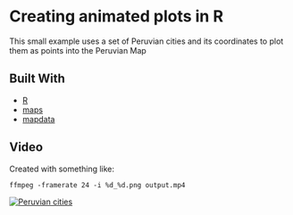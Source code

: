 # Creating animated plots in R

This small example uses a set of Peruvian cities and its coordinates to plot them as points into the Peruvian Map

## Built With

* [R](https://cran.r-project.org/) 
* [maps](https://cran.r-project.org/web/packages/maps/index.html/)
* [mapdata](https://cran.r-project.org/web/packages/mapdata/index.html)

## Video

Created with something like:

```
ffmpeg -framerate 24 -i %d_%d.png output.mp4
```

[![Peruvian cities](https://img.youtube.com/vi/N_1w3LLrgd8/0.jpg)](https://www.youtube.com/watch?v=N_1w3LLrgd8 "Peruvian cities")
